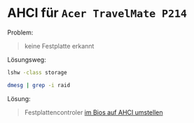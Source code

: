 # AHCI für `Acer TravelMate P214`

Problem:
> keine Festplatte erkannt

Lösungsweg:
```sh
lshw -class storage

dmesg | grep -i raid
```

Lösung:
> Festplattencontroler [im Bios auf AHCI umstellen](https://community.acer.com/en/kb/articles/13993-how-to-change-sata-mode-to-ahci)
